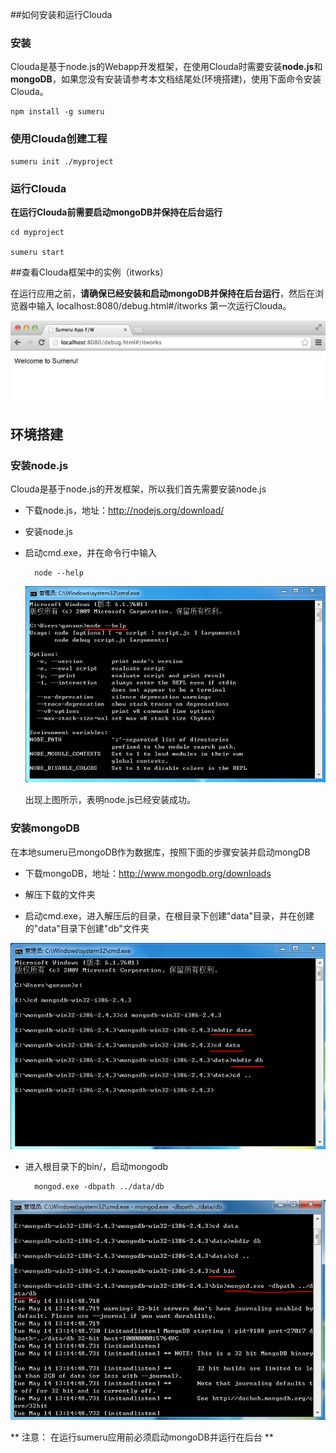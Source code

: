 
##如何安装和运行Clouda


### 安装

Clouda是基于node.js的Webapp开发框架，在使用Clouda时需要安装**node.js**和**mongoDB**，如果您没有安装请参考本文档结尾处(环境搭建)，使用下面命令安装Clouda。

	npm install -g sumeru
	
### 使用Clouda创建工程

	sumeru init ./myproject
	
### 运行Clouda

**在运行Clouda前需要启动mongoDB并保持在后台运行**

	cd myproject
	
	sumeru start


##查看Clouda框架中的实例（itworks）

在运行应用之前，**请确保已经安装和启动mongoDB并保持在后台运行**，然后在浏览器中输入 localhost:8080/debug.html#/itworks 第一次运行Clouda。

![](../images/itworks.png)

## 环境搭建

### 安装node.js

Clouda是基于node.js的开发框架，所以我们首先需要安装node.js

* 下载node.js，地址：<http://nodejs.org/download/>

* 安装node.js

* 启动cmd.exe，并在命令行中输入

		node --help
		
	![](../images/nodecommand.PNG)
	
	出现上图所示，表明node.js已经安装成功。

### 安装mongoDB

在本地sumeru已mongoDB作为数据库，按照下面的步骤安装并启动mongDB

* 下载mongoDB，地址：<http://www.mongodb.org/downloads>

* 解压下载的文件夹

* 启动cmd.exe，进入解压后的目录，在根目录下创建"data"目录，并在创建的"data"目录下创建"db"文件夹

![](../images/mongodb.PNG)


* 进入根目录下的bin/，启动mongodb

		mongod.exe -dbpath ../data/db	
		

![](../images/startmongo.PNG)


** 注意： 在运行sumeru应用前必须启动mongoDB并运行在后台 **
